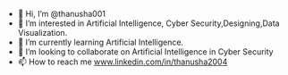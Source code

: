 - 👋 Hi, I’m @thanusha001
- 👀 I’m interested in Artificial Intelligence, Cyber Security,Designing,Data Visualization.
- 🌱 I’m currently learning Artificial Intelligence.
- 💞️ I’m looking to collaborate on Artificial Intelligence in Cyber Security
- 📫 How to reach me www.linkedin.com/in/thanusha2004


<!---
thanusha001/thanusha001 is a ✨ special ✨ repository because its `README.md` (this file) appears on your GitHub profile.
You can click the Preview link to take a look at your changes.
--->

